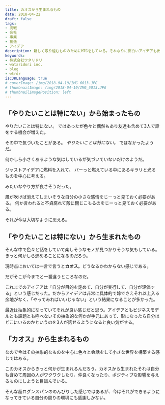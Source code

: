 ```yaml
---
title: カオスから生まれるもの
date: 2018-04-22
draft: false
tags:
- 挑戦
- 会社
- 事業
- 創造
- アイデア
description: 新しく取り組むもののためにMTGをしている。それなりに面白いアイデアも出てきて、きっとそのうちのいずれかをやるんだろうという気がしているが、カオスから形を作ることについて書いてみよう。
keywords:
- 株式会社ワタリドリ
- wataridori inc.
- blog
- wtrdr
isCJKLanguage: true
# coverImage: /img/2018-04-10/IMG_6013.JPG
# thumbnailImage: /img/2018-04-10/IMG_6013.JPG
# thumbnailImagePosition: left
---
```


## 「やりたいことは特にない」から始まったもの

やりたいことは特にない。
ではあったが色々と偶然もあり友達も含めて3人で話をする機会が増えた。

その中で気づいたことがある。
*やりたいことは特にない。*
ではなかったようだ。

何かしら小さくあるような気はしているが気づいていないだけのようだ。

ジャストアイデアに燃料を入れて、
バーっと燃えている中にあるキラリと光るものを中心に考える。

みたいなやり方が良さそうだった。

風が吹けば消えてしまいそうな自分の小さな感情をじーっと見ておく必要がある。
何か言われると不貞腐れて殻に閉じこもるのをじーっと見ておく必要がある。

それが今は大切なように思える。

## 「やりたいことは特にない」から生まれたもの

そんな中で色々と話をしていて楽しそうなモノが見つかりそうな気もしている。
きっと何かしら進めることになるのだろう。

現時点においては一言で言うと**カオス**。どうなるかわからない感じである。

だがそこが今までと一番違うところなのだ。

これまでのアイデアは「自分が目的を定めて、自分が実行して、自分が評価する」という感じだった。だからアイデアは非常に具体的で嫁でさえそれ以上入る余地がなく、「やってみればいいじゃない」という結果になることが多かった。

最近は抽象的になっていてそれが良い感じだと思う。アイデアともビジネスモデルとも課題とも呼べないその抽象的な何かが手元にあって、形になったら自分はどこにいるのかというのを3人が話せるようになると良い気がする。

## 「カオス」から生まれるもの

なので今はその抽象的なものを中心に色々と会話をして小さな世界を構築する感じではある。

このカオスからきっと何かが生まれるんだろう。カオスから生まれたそれは自分も含めて周囲の人がワクワクしたり、仲良くなったり、ポジティブな影響を与えるものにしようと目論んでいる。

そんな超ログンスパンののんびりした感じではあるが、今はそれができるようになってきている自分の周りの環境にも感謝しかない。
